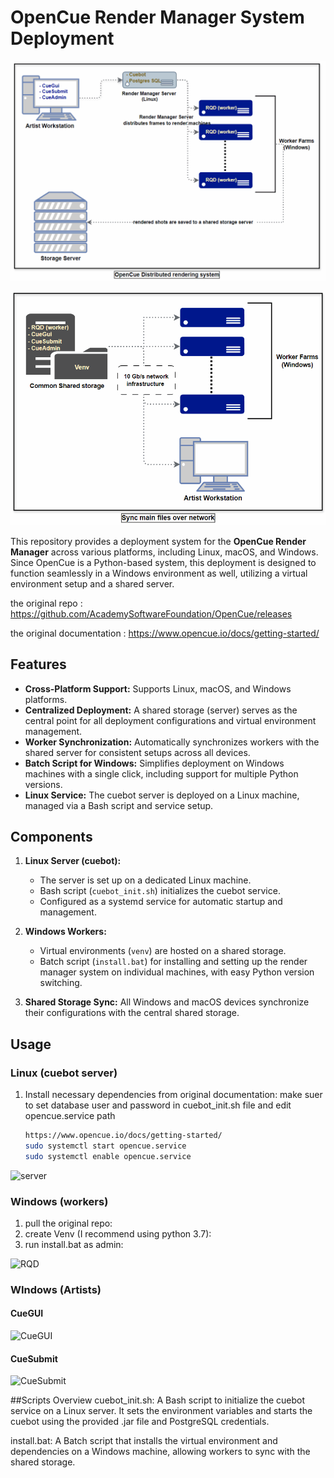 
# OpenCue Render Manager System Deployment
![distubution](./img/OpenCue1.gif)


![Sync](./img/OpenCue2.gif)


This repository provides a deployment system for the **OpenCue Render Manager** across various platforms, including Linux, macOS, and Windows. Since OpenCue is a Python-based system, this deployment is designed to function seamlessly in a Windows environment as well, utilizing a virtual environment setup and a shared server.

the original repo : https://github.com/AcademySoftwareFoundation/OpenCue/releases

the original documentation : https://www.opencue.io/docs/getting-started/


## Features
- **Cross-Platform Support:** Supports Linux, macOS, and Windows platforms.
- **Centralized Deployment:** A shared storage (server) serves as the central point for all deployment configurations and virtual environment management.
- **Worker Synchronization:** Automatically synchronizes workers with the shared server for consistent setups across all devices.
- **Batch Script for Windows:** Simplifies deployment on Windows machines with a single click, including support for multiple Python versions.
- **Linux Service:** The cuebot server is deployed on a Linux machine, managed via a Bash script and service setup.

## Components
1. **Linux Server (cuebot):**
   - The server is set up on a dedicated Linux machine.
   - Bash script (`cuebot_init.sh`) initializes the cuebot service.
   - Configured as a systemd service for automatic startup and management.
   
2. **Windows Workers:**
   - Virtual environments (`venv`) are hosted on a shared storage.
   - Batch script (`install.bat`) for installing and setting up the render manager system on individual machines, with easy Python version switching.

3. **Shared Storage Sync:** All Windows and macOS devices synchronize their configurations with the central shared storage.

## Usage

### Linux (cuebot server)
1. Install necessary dependencies from original documentation:
   make suer to set database user and password in cuebot_init.sh file and edit opencue.service path
   ```bash
   https://www.opencue.io/docs/getting-started/
   sudo systemctl start opencue.service
   sudo systemctl enable opencue.service

![server](./img/server.png)
   
### Windows (workers)
1. pull the original repo:
2. create Venv (I recommend using python 3.7):
3. run install.bat as admin:

![RQD](./img/RQD.png)


### WIndows (Artists)

#### CueGUI
![CueGUI](./img/cueGUI.png)

#### CueSubmit
![CueSubmit](./img/submit.png)


##Scripts Overview
cuebot_init.sh: A Bash script to initialize the cuebot service on a Linux server. It sets the environment variables and starts the cuebot using the provided .jar file and 
PostgreSQL credentials.

install.bat: A Batch script that installs the virtual environment and dependencies on a Windows machine, allowing workers to sync with the shared storage.



